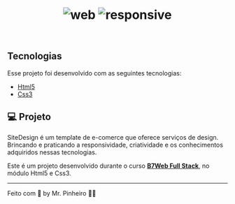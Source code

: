 

<h1 align="center" display="flex">
    <img alt="web" src="https://user-images.githubusercontent.com/73333067/131460973-e6509421-16de-4cd5-add6-b76108471fad.PNG" width="px">
    <img alt="responsive" src="https://user-images.githubusercontent.com/73333067/131459599-68615caf-21c0-4f0a-bac0-1e933d0d1c4b.PNG" width="px" height="px" />
    
</h1>

<br>

## Tecnologias

Esse projeto foi desenvolvido com as seguintes tecnologias:

- [Html5](https://developer.mozilla.org/pt-BR/docs/Web/HTML)
- [Css3](https://developer.mozilla.org/pt-BR/docs/Web/CSS)

## 💻 Projeto

SiteDesign é um template de e-comerce que oferece serviços de design. Brincando e praticando a responsividade, criatividade e os conhecimentos adquiridos nessas tecnologias.

Este é um projeto desenvolvido durante o curso **[B7Web Full Stack](https://b7web.com.br/fullstack/?ref=I24108426I&gclid=EAIaIQobChMI-aWw5dPa8gIVBwyRCh1mQQF1EAAYASAAEgK_KfD_BwE)**, no módulo Html5 e Css3.

---

Feito com 💜 by Mr. Pinheiro 👋🏻
